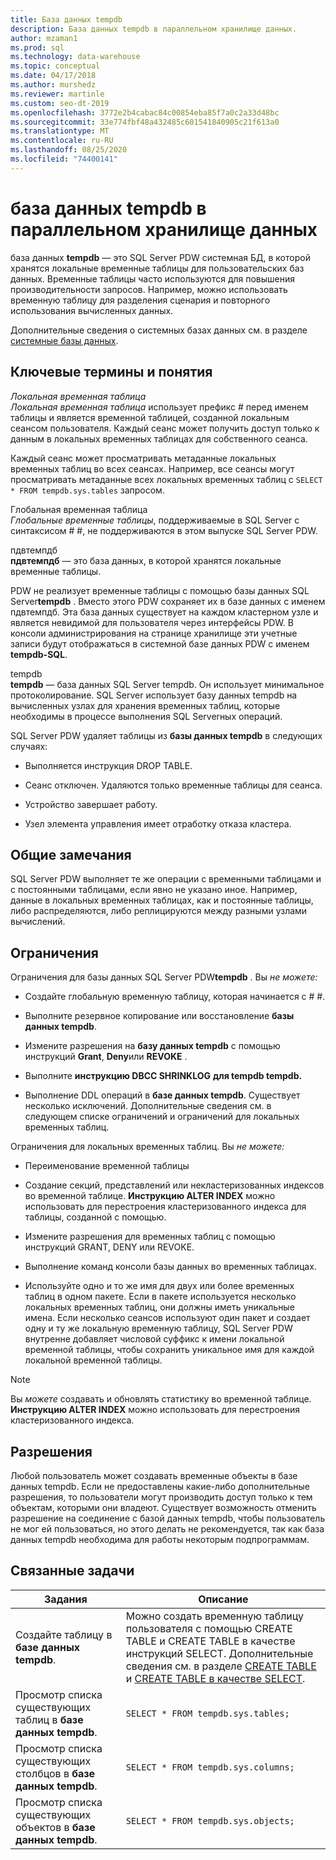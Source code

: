 ```yaml
---
title: База данных tempdb
description: База данных tempdb в параллельном хранилище данных.
author: mzaman1
ms.prod: sql
ms.technology: data-warehouse
ms.topic: conceptual
ms.date: 04/17/2018
ms.author: murshedz
ms.reviewer: martinle
ms.custom: seo-dt-2019
ms.openlocfilehash: 3772e2b4cabac84c00854eba85f7a0c2a33d48bc
ms.sourcegitcommit: 33e774fbf48a432485c601541840905c21f613a0
ms.translationtype: MT
ms.contentlocale: ru-RU
ms.lasthandoff: 08/25/2020
ms.locfileid: "74400141"
---
```

# <a name="tempdb-database-in-parallel-data-warehouse"></a>база данных tempdb в параллельном хранилище данных
база данных **tempdb** — это SQL Server PDW системная БД, в которой хранятся локальные временные таблицы для пользовательских баз данных. Временные таблицы часто используются для повышения производительности запросов. Например, можно использовать временную таблицу для разделения сценария и повторного использования вычисленных данных.  
  
Дополнительные сведения о системных базах данных см. в разделе [системные базы данных](system-databases.md).  
  
## <a name="key-terms-and-concepts"></a><a name="Basics"></a>Ключевые термины и понятия  
*Локальная временная таблица*  
*Локальная временная таблица* использует префикс # перед именем таблицы и является временной таблицей, созданной локальным сеансом пользователя. Каждый сеанс может получить доступ только к данным в локальных временных таблицах для собственного сеанса.  
  
Каждый сеанс может просматривать метаданные локальных временных таблиц во всех сеансах. Например, все сеансы могут просматривать метаданные всех локальных временных таблиц с `SELECT * FROM tempdb.sys.tables` запросом.  
  
Глобальная временная таблица  
*Глобальные временные таблицы*, поддерживаемые в SQL Server с синтаксисом # #, не поддерживаются в этом выпуске SQL Server PDW.  
  
пдвтемпдб  
**пдвтемпдб** — это база данных, в которой хранятся локальные временные таблицы.  
  
PDW не реализует временные таблицы с помощью базы данных SQL Server**tempdb** . Вместо этого PDW сохраняет их в базе данных с именем пдвтемпдб. Эта база данных существует на каждом кластерном узле и является невидимой для пользователя через интерфейсы PDW. В консоли администрирования на странице хранилище эти учетные записи будут отображаться в системной базе данных PDW с именем **tempdb-SQL**.  
  
tempdb  
**tempdb** — база данных SQL Server tempdb. Он использует минимальное протоколирование. SQL Server использует базу данных tempdb на вычисленных узлах для хранения временных таблиц, которые необходимы в процессе выполнения SQL Serverных операций.  
  
SQL Server PDW удаляет таблицы из **базы данных tempdb** в следующих случаях:  
  
-   Выполняется инструкция DROP TABLE.  
  
-   Сеанс отключен. Удаляются только временные таблицы для сеанса.  
  
-   Устройство завершает работу.  
  
-   Узел элемента управления имеет отработку отказа кластера.  
  
## <a name="general-remarks"></a>Общие замечания  
SQL Server PDW выполняет те же операции с временными таблицами и с постоянными таблицами, если явно не указано иное. Например, данные в локальных временных таблицах, как и постоянные таблицы, либо распределяются, либо реплицируются между разными узлами вычислений.  
  
## <a name="limitations-and-restrictions"></a><a name="LimitationsRestrictions"></a>Ограничения  
Ограничения для базы данных SQL Server PDW**tempdb** . Вы *не можете:*  
  
-   Создайте глобальную временную таблицу, которая начинается с # #.  
  
-   Выполните резервное копирование или восстановление **базы данных tempdb**.  
  
-   Измените разрешения на **базу данных tempdb** с помощью инструкций **Grant**, **Deny**или **REVOKE** .  
  
-   Выполните **инструкцию DBCC SHRINKLOG** **для tempdb tempdb.**  
  
-   Выполнение DDL операций в **базе данных tempdb**. Существует несколько исключений. Дополнительные сведения см. в следующем списке ограничений и ограничений для локальных временных таблиц.  
  
Ограничения для локальных временных таблиц. Вы *не можете:*  
  
-   Переименование временной таблицы  
  
-   Создание секций, представлений или некластеризованных индексов во временной таблице. **Инструкцию ALTER INDEX** можно использовать для перестроения кластеризованного индекса для таблицы, созданной с помощью.  
  
-   Измените разрешения для временных таблиц с помощью инструкций GRANT, DENY или REVOKE.  
  
-   Выполнение команд консоли базы данных во временных таблицах.  
  
-   Используйте одно и то же имя для двух или более временных таблиц в одном пакете. Если в пакете используется несколько локальных временных таблиц, они должны иметь уникальные имена. Если несколько сеансов используют один пакет и создает одну и ту же локальную временную таблицу, SQL Server PDW внутренне добавляет числовой суффикс к имени локальной временной таблицы, чтобы сохранить уникальное имя для каждой локальной временной таблицы.  
  
> [!NOTE]  
> Вы *можете* создавать и обновлять статистику во временной таблице. **Инструкцию ALTER INDEX** можно использовать для перестроения кластеризованного индекса.  
  
## <a name="permissions"></a>Разрешения  
Любой пользователь может создавать временные объекты в базе данных tempdb. Если не предоставлены какие-либо дополнительные разрешения, то пользователи могут производить доступ только к тем объектам, которыми они владеют. Существует возможность отменить разрешение на соединение с базой данных tempdb, чтобы пользователь не мог ей пользоваться, но этого делать не рекомендуется, так как база данных tempdb необходима для работы некоторым подпрограммам.  
  
## <a name="related-tasks"></a><a name="RelatedTasks"></a>Связанные задачи  
  
|Задания|Описание|  
|---------|---------------|  
|Создайте таблицу в **базе данных tempdb**.|Можно создать временную таблицу пользователя с помощью CREATE TABLE и CREATE TABLE в качестве инструкций SELECT. Дополнительные сведения см. в разделе [CREATE TABLE](../t-sql/statements/create-table-azure-sql-data-warehouse.md) и [CREATE TABLE в качестве SELECT](../t-sql/statements/create-table-as-select-azure-sql-data-warehouse.md).|  
|Просмотр списка существующих таблиц в **базе данных tempdb**.|`SELECT * FROM tempdb.sys.tables;`|  
|Просмотр списка существующих столбцов в **базе данных tempdb**.|`SELECT * FROM tempdb.sys.columns;`|  
|Просмотр списка существующих объектов в **базе данных tempdb**.|`SELECT * FROM tempdb.sys.objects;`|  
  
<!-- MISSING LINKS 
## See Also  
[Common Metadata Query Examples &#40;SQL Server PDW&#41;](../sqlpdw/common-metadata-query-examples-sql-server-pdw.md)  
-->
  
